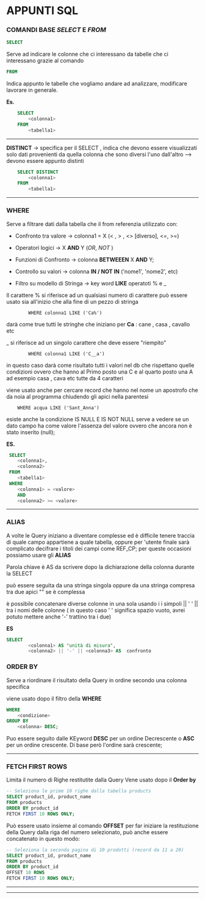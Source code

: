 
# APPUNTI SQL  

### COMANDI BASE  *SELECT* E *FROM*

```SQL
SELECT   
```

Serve ad indicare le colonne che ci interessano da tabelle che ci interessano grazie al comando

``` SQL
FROM
```

Indica appunto le tabelle che vogliamo andare ad analizzare, modificare lavorare in generale.

 **Es.**

```SQL
    SELECT 
        <colonna1>
    FROM
        <tabella1>
```

---
**DISTINCT** -> specifica per il SELECT , indica che devono essere visualizzati solo dati provenienti da quella colonna che sono diversi l'uno dall'altro --> devono essere appunto distinti

```SQL
    SELECT DISTINCT 
        <colonna1>
    FROM 
        <tabella1>

```

---

### WHERE

Serve a filtrare dati dalla tabella che il from referenzia
utilizzato con:

- Confronto tra valore -> colonna1 = X (< , > , <> [diverso], <=, >=)

- Operatori logici -> X **AND** Y  (*OR*, *NOT* )

- Funzioni di Confronto -> colonna **BETWEEEN** X **AND** Y;
- Controllo su valori  ->  colonna **IN / NOT IN** ('nome1', 'nome2', etc)
- Filtro su modello di Stringa -> key word **LIKE** operatoti % e _

Il carattere % si riferisce ad un qualsiasi numero di carattere può essere usato sia all'inizio che alla fine di un pezzo di stringa

            WHERE colonna1 LIKE ('Ca%')

darà come true tutti le stringhe che iniziano per **Ca** : cane , casa , cavallo etc

_ si riferisce ad un singolo carattere che deve essere "riempito"

            WHERE colonna1 LIKE ('C__a')                    

in questo caso darà come risultato tutti i valori nel db che rispettano quelle condizioni ovvero che hanno al Primo posto una C e al quarto posto una A ad esempio casa , cava etc tutte da 4 caratteri

viene usato anche per cercare record che hanno nel nome un apostrofo che da noia al programma chiudendo gli apici nella parentesi

        WHERE acqua LIKE ('Sant_Anna')

esiste anche la condizione IS NULL E IS NOT NULL  serve a vedere se un dato campo ha come valore l'assenza del valore ovvero che ancora non è stato inserito (null);

**ES.**

```SQL
 SELECT 
    <colonna1>,
    <colonna2>
 FROM
    <tabella1>
 WHERE 
    <colonna1> = <valore>
    AND 
    <colonna2> >= <valore>

```

---

### ALIAS

A volte le Query iniziano a diventare complesse ed è difficile tenere traccia di quale campo appartiene a quale tabella, oppure per 'utente finale sarà complicato decifrare i titoli dei campi come REF_CP; per queste occasioni possiamo usare gli **ALIAS**

Parola chiave è AS da scrivere dopo la dichiarazione della colonna durante la SELECT

può essere seguita da una stringa singola oppure da una stringa compresa tra due apici "" se è complessa

è possibile concatenare diverse colonne in una sola usando i i simpoli || ' ' || tra i nomi delle colonne ( in questo caso ' ' significa spazio vuoto, avrei potuto mettere anche '-' trattino tra i due)

**ES**

```SQL
SELECT 
        <colonna1> AS "unità di misura",
        <colonna2> || '-' || <colonna3> AS  confronto

```

### ORDER BY

Serve a riordinare il risultato della Query in ordine secondo una colonna specifica

viene usato dopo il filtro della **WHERE**
 
```SQL
WHERE   
    <condizione>
GROUP BY 
    <colonna> DESC;    

```

Puo essere seguito dalle KEyword **DESC** per un ordine Decrescente o **ASC** per un ordine crescente.
Di base però l'ordine sarà crescente;

---

### FETCH FIRST ROWS

Limita il numero di Righe restitutite dalla Query
Vene usato dopo il **Order by**

```SQL
-- Seleziona le prime 10 righe dalla tabella products
SELECT product_id, product_name
FROM products
ORDER BY product_id
FETCH FIRST 10 ROWS ONLY;

```
Può essere usato insieme al comando **OFFSET** per far iniziare la restituzione della Query dalla riga del numero selezionato, può anche essere concatenato in questo modo:
```SQL
-- Seleziona la seconda pagina di 10 prodotti (record da 11 a 20)
SELECT product_id, product_name
FROM products
ORDER BY product_id
OFFSET 10 ROWS
FETCH FIRST 10 ROWS ONLY;

```

---
---



